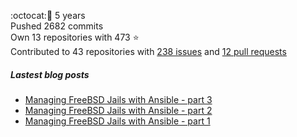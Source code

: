 :octocat::birthday: 5 years  
Pushed 2682 commits  
Own 13 repositories with 473 :star:  
Contributed to 43 repositories with [238 issues](https://github.com/issues?q=is%3Aissue+author%3Aeoli3n) and [12 pull requests](https://github.com/pulls?q=is%3Apr+author%3Aeoli3n+)

##### Lastest blog posts
- [Managing FreeBSD Jails with Ansible - part 3](https://eoli3n.github.io/2021/06/14/jails-part-3.html)
- [Managing FreeBSD Jails with Ansible - part 2](https://eoli3n.github.io/2021/06/09/jails-part-2.html)
- [Managing FreeBSD Jails with Ansible - part 1](https://eoli3n.github.io/2021/06/08/jails-part-1.html)
